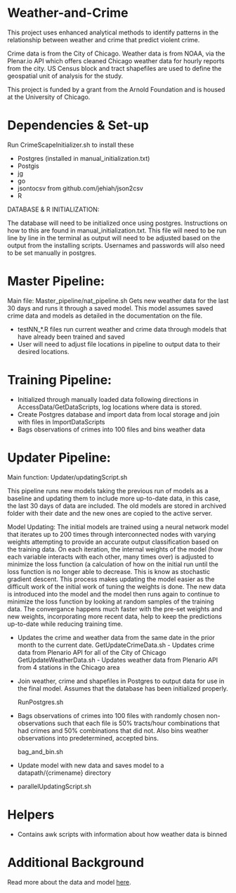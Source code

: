 Weather-and-Crime
==========
This project uses enhanced analytical methods to identify patterns in the relationship between weather and crime that predict violent crime. 

Crime data is from the City of Chicago. Weather data is from NOAA, via the Plenar.io API which offers cleaned Chicago weather data for hourly reports from the city. US Census block and tract shapefiles are used to define the geospatial unit of analysis for the study. 

This project is funded by a grant from the Arnold Foundation and is housed at the University of Chicago.

Dependencies & Set-up
============
Run CrimeScapeInitializer.sh to install these

- Postgres (installed in manual_initialization.txt)
- Postgis
- jg
- go
- jsontocsv from github.com/jehiah/json2csv
- R

DATABASE & R INITIALIZATION:

The database will need to be initialized once using postgres. Instructions on how to this are found in manual_initialization.txt. This file will need to be run line by line in the terminal as output will need to be adjusted based on the output from the installing scripts. Usernames and passwords will also need to be set manually in postgres.

Master Pipeline:
================
Main file: Master_pipeline/nat_pipeline.sh 
	Gets new weather data for the last 30 days and runs it through a saved model. This model assumes saved crime data and 
	models as detailed in the documentation on the file.
	
- testNN_*.R files run current weather and crime data through models that have already been trained and saved
- User will need to adjust file locations in pipeline to output data to their desired locations.

	

Training Pipeline:
================
- Initialized through manually loaded data following directions in AccessData/GetDataScripts, log locations where data is stored. 
- Create Postgres database and import data from local storage and join with files in ImportDataScripts
- Bags observations of crimes into 100 files and bins weather data

Updater Pipeline:
================
Main function: Updater/updatingScript.sh

This pipeline runs new models taking the previous run of models as a baseline and updating them to include more up-to-date data, in this case, the last 30 days of data are included. The old models are stored in archived folder with their date and the new ones are copied to the active server.

Model Updating:
The initial models are trained using a neural network model that iterates up to 200 times through interconnected nodes with varying weights attempting to provide an accurate output classification based on the training data. On each iteration, the internal weights of the model (how each variable interacts with each other, many times over) is adjusted to minimize the loss function (a calculation of how   on the initial run until the loss function is no longer able to decrease. This is know as stochastic gradient descent. 
This process makes updating the model easier as the difficult work of the initial work of tuning the weights is done. The new data is introduced into the model and the model then runs again to continue to minimize the loss function by looking at random samples of the training data. The convergance happens much faster with the pre-set weights and new weights, incorporating more recent data, help to keep the predictions up-to-date while reducing training time.

 - Updates the crime and weather data from the same date in the prior month to the current date. 
 	GetUpdateCrimeData.sh - Updates crime data from Plenario API for all of the City of Chicago
	GetUpdateWeatherData.sh - Updates weather data from Plenario API from 4 stations in the Chicago area

 - Join weather, crime and shapefiles in Postgres to output data for use in the final model. Assumes that the database has been initialized properly.

 	RunPostgres.sh

 - Bags observations of crimes into 100 files with randomly chosen non-observations such that each file is 50% tracts/hour combinations that had crimes and 50% combinations that did not. Also bins weather observations into predetermined, accepted bins.

 	bag_and_bin.sh

 - Update model with new data and saves model to a datapath/{crimename} directory
  - parallelUpdatingScript.sh
  
Helpers
=========
- Contains awk scripts with information about how weather data is binned

Additional Background
=========
Read more about the data and model <a href="http://chicagoharris.github.io/Weather-and-Crime">here</a>.











